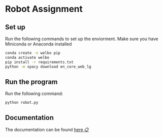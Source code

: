 # Robot Assignment
## Set up
Run the following commands to set up the enviorment. Make sure you have Miniconda or Anaconda installed
```bash
conda create -n welbo pip
conda activate welbo
pip install -r requirements.txt
python -m spacy download en_core_web_lg
```

## Run the program
Run the following command:
```
python robot.py
```
## Documentation
The documentation can be found [here :clipboard:](https://github.com/651juan/AssignmentRobot/blob/master/Welbo.pdf)
